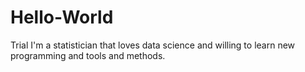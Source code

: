 # Hello-World
Trial
I'm a statistician that loves data science and willing to learn new programming and tools and methods. 
